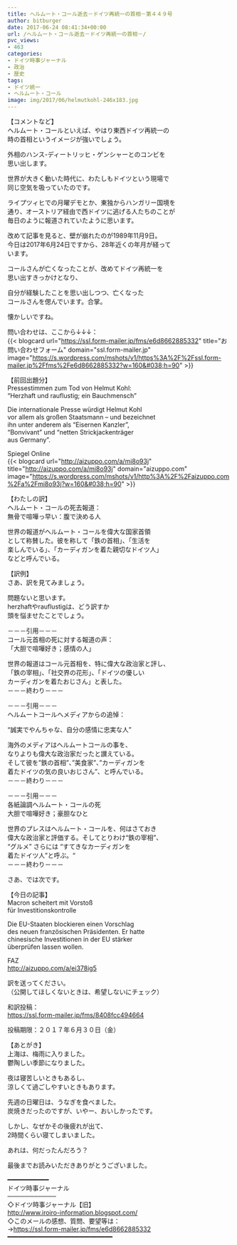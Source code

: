 ```yaml
---
title: ヘルムート・コール逝去－ドイツ再統一の首相－第４４９号
author: bitburger
date: 2017-06-24 08:41:34+00:00
url: /ヘルムート・コール逝去－ドイツ再統一の首相－/
pvc_views:
- 463
categories:
- ドイツ時事ジャーナル
- 政治
- 歴史
tags:
- ドイツ統一
- ヘルムート・コール
image: img/2017/06/helmutkohl-246x183.jpg
---
```

【コメントなど】  
ヘルムート・コールといえば、やはり東西ドイツ再統一の  
時の首相というイメージが強いでしょう。  
  
外相のハンス-ディートリッヒ・ゲンシャーとのコンビを  
思い出します。  
  
世界が大きく動いた時代に、わたしもドイツという現場で  
同じ空気を吸っていたのです。  
  
ライプツィヒでの月曜デモとか、東独からハンガリー国境を  
通り、オーストリア経由で西ドイツに逃げる人たちのことが  
毎日のように報道されていたように思います。 

改めて記事を見ると、壁が崩れたのが1989年11月9日。  
今日は2017年6月24日ですから、28年近くの年月が経って  
います。  
  
コールさんが亡くなったことが、改めてドイツ再統一を  
思い出すきっかけとなり、  
  
自分が経験したことを思い出しつつ、亡くなった  
コールさんを偲んでいます。合掌。  
  
懐かしいですね。  
  
問い合わせは、ここから↓↓↓：  
{{< blogcard url="https://ssl.form-mailer.jp/fms/e6d8662885332" title="&#12362;&#21839;&#12356;&#21512;&#12431;&#12379;&#12501;&#12457;&#12540;&#12512;" domain="ssl.form-mailer.jp" image="https://s.wordpress.com/mshots/v1/https%3A%2F%2Fssl.form-mailer.jp%2Ffms%2Fe6d8662885332?w=160&#038;h=90" >}} 

【前回出題分】  
Pressestimmen zum Tod von Helmut Kohl:  
&#8220;Herzhaft und rauflustig; ein Bauchmensch&#8221;  
  
Die internationale Presse würdigt Helmut Kohl  
vor allem als großen Staatsmann &#8211; und bezeichnet  
ihn unter anderem als &#8220;Eisernen Kanzler&#8221;,  
&#8220;Bonvivant&#8221; und &#8220;netten Strickjackenträger  
aus Germany&#8221;.  
  
Spiegel Online  
{{< blogcard url="http://aizuppo.com/a/mi8o93j" title="http://aizuppo.com/a/mi8o93j" domain="aizuppo.com" image="https://s.wordpress.com/mshots/v1/http%3A%2F%2Faizuppo.com%2Fa%2Fmi8o93j?w=160&#038;h=90" >}} 

【わたしの訳】  
ヘルムート・コールの死去報道：  
無骨で喧嘩っ早い：腹で決める人  
  
世界の報道がヘルムート・コールを偉大な国家首領  
として称賛した。彼を称して「鉄の首相」、「生活を  
楽しんでいる」、「カーディガンを着た親切なドイツ人」  
などと呼んでいる。 

【訳例】  
さあ、訳を見てみましょう。  
  
問題ないと思います。  
herzhaftやrauflustigは、どう訳すか  
頭を悩ませたことでしょう。 

－－－引用－－－  
コール元首相の死に対する報道の声：  
「大胆で喧嘩好き；感情の人」  
  
世界の報道はコール元首相を、特に偉大な政治家と評し、  
「鉄の宰相」、「社交界の花形」、「ドイツの優しい  
カーディガンを着たおじさん」と表した。  
－－－終わり－－－ 

－－－引用－－－  
ヘルムートコールへメディアからの追悼：  
  
&#8220;誠実でやんちゃな、自分の感情に忠実な人&#8221;  
  
海外のメディアはヘルムートコールの事を、  
なりよりも偉大な政治家だったと讃えている。  
そして彼を&#8221;鉄の首相&#8221;、&#8221;美食家&#8221;、&#8221;カーディガンを  
着たドイツの気の良いおじさん&#8221;、と呼んでいる。  
－－－終わり－－－ 

－－－引用－－－  
各紙論調ヘルムート・コールの死  
大胆で喧嘩好き；豪胆なひと  
  
世界のプレスはヘルムート・コールを、何はさておき  
偉大な政治家と評価する。そしてとりわけ“鉄の宰相”、  
“グルメ” さらには “すてきなカーディガンを  
着たドイツ人”と呼ぶ。“  
－－－終わり－－－ 

さあ、では次です。  
  
【今日の記事】  
Macron scheitert mit Vorstoß  
für Investitionskontrolle  
  
Die EU-Staaten blockieren einen Vorschlag  
des neuen französischen Präsidenten. Er hatte  
chinesische Investitionen in der EU stärker  
überprüfen lassen wollen.  
  
FAZ  
<http://aizuppo.com/a/ei378ig5>  
  
訳を送ってください。  
（公開してほしくないときは、希望しないにチェック）  
  
和訳投稿：  
 <https://ssl.form-mailer.jp/fms/8408fcc494664>  
  
投稿期限：２０１７年６月３０日（金） 

【あとがき】  
上海は、梅雨に入りました。  
鬱陶しい季節になりました。  
  
夜は寝苦しいときもあるし、  
涼しくて過ごしやすいときもあります。  
  
先週の日曜日は、うなぎを食べました。  
炭焼きだったのですが、いやー、おいしかったです。  
  
しかし、なぜかその後疲れが出て、  
2時間くらい寝てしまいました。  
  
あれは、何だったんだろう？  
  
最後までお読みいただきありがとうございました。 

━━━━━━━━━━━  
ドイツ時事ジャーナル  
───────────  
◇ドイツ時事ジャーナル【旧】  
<http://www.iroiro-information.blogspot.com/>  
◇このメールの感想、質問、要望等は：  
-><https://ssl.form-mailer.jp/fms/e6d8662885332>  
━━━━━━━━━━━━━━━━━━━━━━━━━━━━